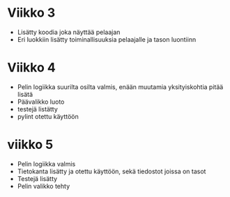 # Viikko 3
- Lisätty koodia joka näyttää pelaajan
- Eri luokkiin lisätty toiminallisuuksia pelaajalle ja tason luontiinn

# Viikko 4
- Pelin logiikka suurilta osilta valmis, enään muutamia yksityiskohtia pitää lisätä
- Päävalikko luoto
- testejä listätty
- pylint otettu käyttöön

# viikko 5
- Pelin logiikka valmis
- Tietokanta lisätty ja otettu käyttöön, sekä tiedostot joissa on tasot
- Testejä lisätty
- Pelin valikko tehty
